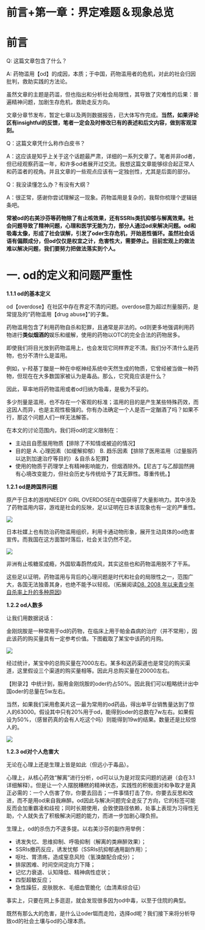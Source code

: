 # 前言+第一章：界定难题＆现象总览

# 前言

Q: 这篇文章包含了什么？

A: 药物滥用【od】的成因，本质；于中国，药物滥用者的危机，对此的社会归因批判，救助实践的方法论。

虽然文章的主题是药滥，但也指出和分析社会局限性，其导致了灾难性的后果：普遍精神问题，加剧生存危机，救助走反方向。

文章分章节发布，暂定七章以及两则数据报告，已大体写作完成。**当然，如果评论区有insightful的反馈，笔者一定会及时修改已有的表述和后文内容，做到客观深刻。**

Q：这篇文章凭什么称作白皮书？

A：这应该是知乎上关于这个话题最严肃，详细的一系列文章了。笔者并非od者，但已经观察药滥一年，和许多od者展开过交流。我想这篇文章能够综合起正常人和药滥者的视角。并且文章的一些观点应该有一定独创性，尤其是后面的部分。

Q：我没读懂怎么办？有没有大纲？

A：很正常，感谢你尝试理解这一现象。药物滥用是复杂的，我帮你梳理个逻辑链条吧。

**常被od的右美沙芬等药物除了有止咳效果，还有SSRIs类抗抑郁与解离效果。社会问题导致了精神问题，心理和医学无能为力，部分人通过od来解决问题。od和吸毒太像，形成了社会误解，引发了oder生存危机，开始恶性循环。虽然社会话语有偏颇成分，但od仅仅是权宜之计，危害性大，需要停止。目前宏观上的做法难以解决问题，我们要努力把做法落实到个人。**

# 一. od的定义和问题严重性

**1.1.1 od的基本定义**

od【overdose】在社区中存在界定不清的问题。overdose意为超过剂量服药，是常提及的“药物滥用【drug abuse】”的子集。

药物滥用包含了利用药物自杀和犯罪，且通常是非法的。od则更多地强调利用药物进行**类似烟酒的**娱乐和缓解，使用的药物以OTC的完全合法的药物居多。

即使我们将目光放到药物滥用上，也会发现它同样界定不清。我们分不清什么是药物，也分不清什么是滥用。

例如，γ-羟基丁酸是一种在中枢神经系统中天然生成的物质，它曾经被当做一种药物，但现在在大多数国家被认为是毒品。那么，它究竟应该是什么？

因此，草率地将药物滥用或者od归纳为吸毒，是极为不妥的。

多少剂量是滥用，也不存在一个客观的标准；滥用的目的是产生某些特殊药效，而这因人而异，也是主观性极强的。你有办法确定一个人是否一定酗酒了吗？如果不行，那这个问题人们一样无法解答。

在本文的讨论范围内，我们将od的定义限制在：

- 主动且自愿服用物质【排除了不知情或被迫的情况】
- 目的是 A. 心理因素（如缓解抑郁） B. 趋乐因素【排除了医用滥用（过量服药以达到加速治疗等目的）＆自杀＆犯罪】
- 使用的物质于药理学上有精神影响能力，但烟酒除外。【尼古丁与乙醇固然拥有心境改变能力，但社会历史与传统给予了其无罪性。尊重传统。】

**1.2.1 od是跨国界问题**

原产于日本的游戏NEEDY GIRL OVERDOSE在中国获得了大量影响力。其中涉及了药物滥用内容，游戏是社会的反映，足以证明在日本该现象也有一定的严重性。

![](https://pic3.zhimg.com/v2-299c585a9f1b94bdfb8d2dc0c006e330_1440w.jpg)

日本社媒上也有防治药物滥用组织，利用卡通动物形象，展开生动具体的od危害宣传。而我国在这方面暂时落后，社会关注仍然不足。

![](https://pic3.zhimg.com/v2-6ec02d1bf239a55efa3964deaf00dd6c_1440w.jpg)

非洲有止咳糖浆成瘾，外国软毒蔚然成风，其实这些也和药物滥用脱不了干系。

这些足以证明，药物滥用与背后的心理问题是时代和社会的局限性之一，范围广大，各国无法独善其身，也绝不能予以轻视。（拓展阅读[D8. 2008 年以来青少年自杀率上升的多种原因](https://zhuanlan.zhihu.com/p/13689963278?share_code=1kzCnWkhDexdD&utm_psn=1925305012139038371))

**1.2.2 od人数多**

让我们用数据说话：

金刚烷胺是一种常用于od的药物，在临床上用于帕金森病的治疗（并不常用），因此该药的购买量具有一定参考价值。下图截取了某宝中该药的月购。

![](https://pic3.zhimg.com/v2-6ee63d0c8af9f73b1abaee680905d8c6_1440w.jpg)

经过统计，某宝中的总购买量在7000左右。某多和送药渠道也是常见的购买渠道，这里假设三个渠道的购买量相等。因此月总购买量在20000左右。

【附录2】中统计到，服用金刚烷胺的oder约占50%。因此我们可以粗略统计出中国oder的总量在5w左右。

当然，如果我们采用愈美片这一最为常用的od药品，得出单平台销售量达到了惊人的63000。假设其中只有20%用于od，能得到oder的总数在7w左右。如果假设为50%，（感冒药真的会有人吃这个吗）则能得到19w的结果。数量还是比较惊人的。

![](https://pic4.zhimg.com/v2-460103f557b483b8144a0fca3bb524c1_1440w.jpg)

**1.2.3 od对个人危害大**

无论在心理上还是生理上皆是如此（但远小于毒品）。

心理上，从核心药效“解离”进行分析，od可以认为是对现实问题的逃避（会在3.1详细解释）。但是让一个人摆脱糟糕的精神状态，实践性的积极面对和争取才是真正必需的：一个人伤害了你，你要去回击；一件事情打击了你，你要去反思和改进，而不是用od来自我麻醉。od因此与解决问题完全走反了方向，它的标签可能反而会加重霸凌和歧视；同时长期使用，会致使路径依赖，处事上表现为习得性无助，个人就失去了积极解决问题的能力，而进一步加剧心理负担。

生理上，od的杀伤力不遑多提。以右美沙芬的副作用举例：

- 诱发失忆、思维抑制、呼吸抑制（解离的类麻醉效果）；
- SSRIs撤药反应，诱发忧郁（SSRIs抗抑郁通用副作用）；
- 呕吐、胃溃疡，造成窒息风险（氢溴酸配合成分）；
- 排尿困难、时间空间定向力下降；
- 记忆力衰退、认知降低、精神病性症状；
- 四型超敏反应；
- 急性躁狂，皮肤脱水、毛细血管脆化（血清素综合征）

事实上，只要在网上多逛逛，就会发现很多因为od中毒，以至于住院的典型。

既然有那么大的危害，是什么让oder铤而走险，选择od呢？我们接下来将分析导致od的社会土壤与od的心理本质。